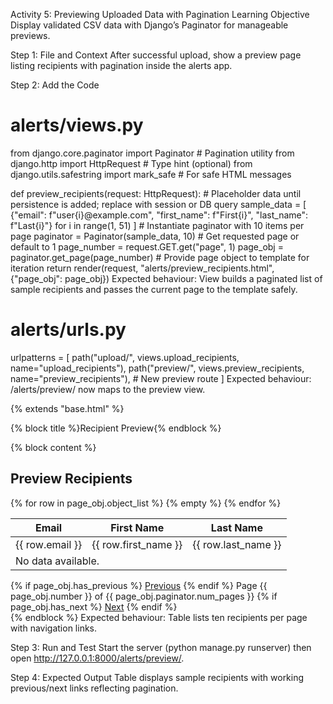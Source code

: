 <!-- activity_preview_pagination.md -->
Activity 5: Previewing Uploaded Data with Pagination
Learning Objective
Display validated CSV data with Django’s Paginator for manageable previews.

Step 1: File and Context
After successful upload, show a preview page listing recipients with pagination inside the alerts app.

Step 2: Add the Code
# alerts/views.py
from django.core.paginator import Paginator  # Pagination utility
from django.http import HttpRequest  # Type hint (optional)
from django.utils.safestring import mark_safe  # For safe HTML messages

def preview_recipients(request: HttpRequest):
    # Placeholder data until persistence is added; replace with session or DB query
    sample_data = [
        {"email": f"user{i}@example.com", "first_name": f"First{i}", "last_name": f"Last{i}"}
        for i in range(1, 51)
    ]
    # Instantiate paginator with 10 items per page
    paginator = Paginator(sample_data, 10)
    # Get requested page or default to 1
    page_number = request.GET.get("page", 1)
    page_obj = paginator.get_page(page_number)
    # Provide page object to template for iteration
    return render(request, "alerts/preview_recipients.html", {"page_obj": page_obj})
Expected behaviour: View builds a paginated list of sample recipients and passes the current page to the template safely.

# alerts/urls.py
urlpatterns = [
    path("upload/", views.upload_recipients, name="upload_recipients"),
    path("preview/", views.preview_recipients, name="preview_recipients"),  # New preview route
]
Expected behaviour: /alerts/preview/ now maps to the preview view.

<!-- templates/alerts/preview_recipients.html -->
{% extends "base.html" %}

{% block title %}Recipient Preview{% endblock %}

{% block content %}
  <h2>Preview Recipients</h2>
  <table>
    <thead>
      <tr>
        <th>Email</th>
        <th>First Name</th>
        <th>Last Name</th>
      </tr>
    </thead>
    <tbody>
      {% for row in page_obj.object_list %}
        <tr>
          <td>{{ row.email }}</td>
          <td>{{ row.first_name }}</td>
          <td>{{ row.last_name }}</td>
        </tr>
      {% empty %}
        <tr>
          <td colspan="3">No data available.</td>
        </tr>
      {% endfor %}
    </tbody>
  </table>

  <nav>
    {% if page_obj.has_previous %}
      <a href="?page={{ page_obj.previous_page_number }}">Previous</a> <!-- Link to prior page -->
    {% endif %}
    <span>Page {{ page_obj.number }} of {{ page_obj.paginator.num_pages }}</span> <!-- Show position -->
    {% if page_obj.has_next %}
      <a href="?page={{ page_obj.next_page_number }}">Next</a> <!-- Link to next page -->
    {% endif %}
  </nav>
{% endblock %}
Expected behaviour: Table lists ten recipients per page with navigation links.

Step 3: Run and Test
Start the server (python manage.py runserver) then open http://127.0.0.1:8000/alerts/preview/.

Step 4: Expected Output
Table displays sample recipients with working previous/next links reflecting pagination.
